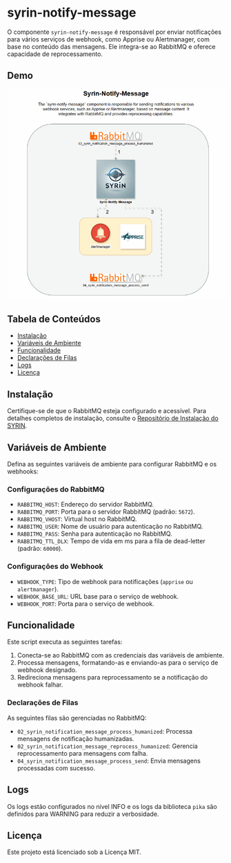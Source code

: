 
# syrin-notify-message

O componente `syrin-notify-message` é responsável por enviar notificações para vários serviços de webhook, como Apprise ou Alertmanager, com base no conteúdo das mensagens. Ele integra-se ao RabbitMQ e oferece capacidade de reprocessamento.

## Demo

![Application Demo](./driagrams/Syrin-Notify-Message.gif)

## Tabela de Conteúdos
- [Instalação](#instalação)
- [Variáveis de Ambiente](#variáveis-de-ambiente)
- [Funcionalidade](#funcionalidade)
- [Declarações de Filas](#declarações-de-filas)
- [Logs](#logs)
- [Licença](#licença)

## Instalação

Certifique-se de que o RabbitMQ esteja configurado e acessível. Para detalhes completos de instalação, consulte o [Repositório de Instalação do SYRIN](https://github.com/syrin-alert/syrin-install).

## Variáveis de Ambiente

Defina as seguintes variáveis de ambiente para configurar RabbitMQ e os webhooks:

### Configurações do RabbitMQ

- `RABBITMQ_HOST`: Endereço do servidor RabbitMQ.
- `RABBITMQ_PORT`: Porta para o servidor RabbitMQ (padrão: `5672`).
- `RABBITMQ_VHOST`: Virtual host no RabbitMQ.
- `RABBITMQ_USER`: Nome de usuário para autenticação no RabbitMQ.
- `RABBITMQ_PASS`: Senha para autenticação no RabbitMQ.
- `RABBITMQ_TTL_DLX`: Tempo de vida em ms para a fila de dead-letter (padrão: `60000`).

### Configurações do Webhook

- `WEBHOOK_TYPE`: Tipo de webhook para notificações (`apprise` ou `alertmanager`).
- `WEBHOOK_BASE_URL`: URL base para o serviço de webhook.
- `WEBHOOK_PORT`: Porta para o serviço de webhook.

## Funcionalidade

Este script executa as seguintes tarefas:

1. Conecta-se ao RabbitMQ com as credenciais das variáveis de ambiente.
2. Processa mensagens, formatando-as e enviando-as para o serviço de webhook designado.
3. Redireciona mensagens para reprocessamento se a notificação do webhook falhar.

### Declarações de Filas

As seguintes filas são gerenciadas no RabbitMQ:

- `02_syrin_notification_message_process_humanized`: Processa mensagens de notificação humanizadas.
- `02_syrin_notification_message_reprocess_humanized`: Gerencia reprocessamento para mensagens com falha.
- `04_syrin_notification_message_process_send`: Envia mensagens processadas com sucesso.

## Logs

Os logs estão configurados no nível INFO e os logs da biblioteca `pika` são definidos para WARNING para reduzir a verbosidade.

## Licença

Este projeto está licenciado sob a Licença MIT.
